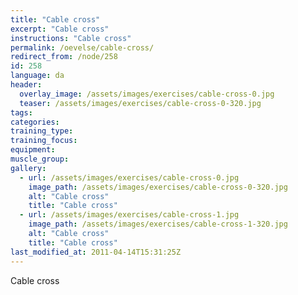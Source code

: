 ```yaml
---
title: "Cable cross"
excerpt: "Cable cross"
instructions: "Cable cross"
permalink: /oevelse/cable-cross/
redirect_from: /node/258
id: 258
language: da
header:
  overlay_image: /assets/images/exercises/cable-cross-0.jpg
  teaser: /assets/images/exercises/cable-cross-0-320.jpg
tags:
categories:
training_type: 
training_focus: 
equipment:
muscle_group:
gallery:
  - url: /assets/images/exercises/cable-cross-0.jpg
    image_path: /assets/images/exercises/cable-cross-0-320.jpg
    alt: "Cable cross"
    title: "Cable cross"
  - url: /assets/images/exercises/cable-cross-1.jpg
    image_path: /assets/images/exercises/cable-cross-1-320.jpg
    alt: "Cable cross"
    title: "Cable cross"
last_modified_at: 2011-04-14T15:31:25Z
---
```


Cable cross
